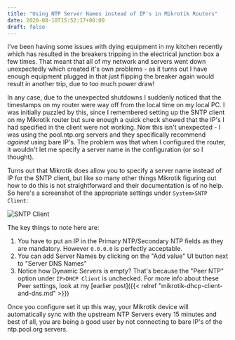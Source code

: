 ```yaml
---
title: "Using NTP Server Names instead of IP's in Mikrotik Routers"
date: 2020-08-10T15:52:17+08:00
draft: false
---
```


I've been having some issues with dying equipment in my kitchen recently which has resulted in the breakers tripping in the electrical junction box a few times. That meant that all of my network and servers went down unexpectedly which created it's own problems - as it turns out I have enough equipment plugged in that just flipping the breaker again would result in another trip, due to too much power draw!

In any case, due to the unexpected shutdowns I suddenly noticed that the timestamps on my router were way off from the local time on my local PC. I was initially puzzled by this, since I remembered setting up the SNTP client on my Mikrotik router but sure enough a quick check showed that the IP's I had specified in the client were not working. Now this isn't unexpected - I was using the pool.ntp.org servers and they specifically recommend *against* using bare IP's. The problem was that when I configured the router, it wouldn't let me specify a server name in the configuration (or so I thought).

Turns out that Mikrotik does allow you to specify a server name instead of IP for the SNTP client, but like so many other things Mikrotik figuring out how to do this is not straightforward and their documentation is of no help. So here's a screenshot of the appropriate settings under `System>SNTP Client`:

![SNTP Client](/img/mikrotik-sntp.png)

The key things to note here are:

1. You have to put an IP in the Primary NTP/Secondary NTP fields as they are mandatory. However `0.0.0.0` is perfectly acceptable.
2. You can add Server Names by clicking on the "Add value" UI button next to "Server DNS Names"
3. Notice how Dynamic Servers is empty? That's because the "Peer NTP" option under `IP>DHCP Client` is unchecked. For more info about these Peer settings, look at my [earlier post]({{< relref "mikrotik-dhcp-client-and-dns.md" >}})

Once you configure set it up this way, your Mikrotik device will automatically sync with the upstream NTP Servers every 15 minutes and best of all, you are being a good user by not connecting to bare IP's of the ntp.pool.org servers.
